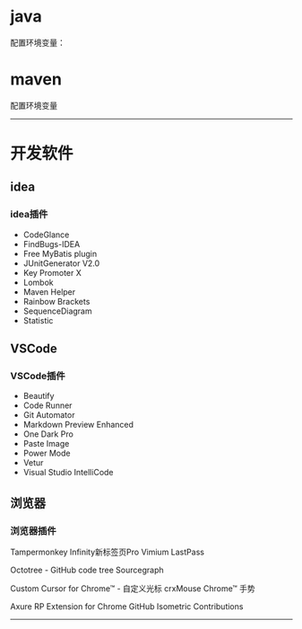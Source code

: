 
# java

配置环境变量：


# maven

配置环境变量

---


# 开发软件

## idea

### idea插件

- CodeGlance
- FindBugs-IDEA
- Free MyBatis plugin
- JUnitGenerator V2.0
- Key Promoter X
- Lombok
- Maven Helper
- Rainbow Brackets
- SequenceDiagram
- Statistic

## VSCode

### VSCode插件

- Beautify
- Code Runner
- Git Automator
- Markdown Preview Enhanced
- One Dark Pro
- Paste Image
- Power Mode
- Vetur
- Visual Studio IntelliCode






## 浏览器

### 浏览器插件
Tampermonkey
Infinity新标签页Pro
Vimium
LastPass

Octotree - GitHub code tree
Sourcegraph

Custom Cursor for Chrome™ - 自定义光标
crxMouse Chrome™ 手势

Axure RP Extension for Chrome
GitHub Isometric Contributions

---